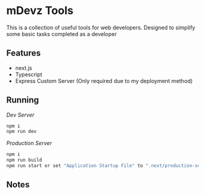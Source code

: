 # mDevz Tools
This is a collection of useful tools for web developers. Designed to simplify some basic tasks completed as a developer

## Features

* next.js
* Typescript
* Express Custom Server (Only required due to my deployment method)

## Running
*Dev Server*
```sh
npm i
npm run dev
```

*Production Server*
```sh
npm i
npm run build
npm run start or set "Application Startup File" to ".next/production-server/server.js"
```

## Notes
